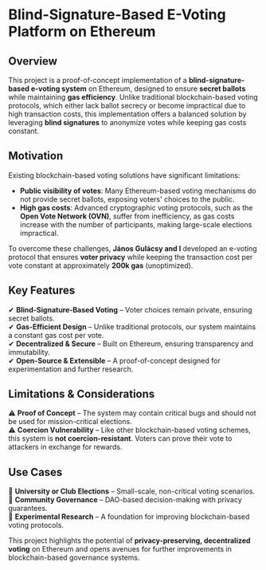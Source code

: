 

# **Blind-Signature-Based E-Voting Platform on Ethereum**  

## **Overview**  
This project is a proof-of-concept implementation of a **blind-signature-based e-voting system** on Ethereum, designed to ensure **secret ballots** while maintaining **gas efficiency**. Unlike traditional blockchain-based voting protocols, which either lack ballot secrecy or become impractical due to high transaction costs, this implementation offers a balanced solution by leveraging **blind signatures** to anonymize votes while keeping gas costs constant.  

## **Motivation**  
Existing blockchain-based voting solutions have significant limitations:  
- **Public visibility of votes**: Many Ethereum-based voting mechanisms do not provide secret ballots, exposing voters' choices to the public.  
- **High gas costs**: Advanced cryptographic voting protocols, such as the **Open Vote Network (OVN)**, suffer from inefficiency, as gas costs increase with the number of participants, making large-scale elections impractical.  

To overcome these challenges, **János Gulácsy and I** developed an e-voting protocol that ensures **voter privacy** while keeping the transaction cost per vote constant at approximately **200k gas** (unoptimized).  

## **Key Features**  
✔ **Blind-Signature-Based Voting** – Voter choices remain private, ensuring secret ballots.  
✔ **Gas-Efficient Design** – Unlike traditional protocols, our system maintains a constant gas cost per vote.  
✔ **Decentralized & Secure** – Built on Ethereum, ensuring transparency and immutability.  
✔ **Open-Source & Extensible** – A proof-of-concept designed for experimentation and further research.  

## **Limitations & Considerations**  
⚠ **Proof of Concept** – The system may contain critical bugs and should not be used for mission-critical elections.  
⚠ **Coercion Vulnerability** – Like other blockchain-based voting schemes, this system is **not coercion-resistant**. Voters can prove their vote to attackers in exchange for rewards.  

## **Use Cases**  
🔹 **University or Club Elections** – Small-scale, non-critical voting scenarios.  
🔹 **Community Governance** – DAO-based decision-making with privacy guarantees.  
🔹 **Experimental Research** – A foundation for improving blockchain-based voting protocols.  

This project highlights the potential of **privacy-preserving, decentralized voting** on Ethereum and opens avenues for further improvements in blockchain-based governance systems.  


